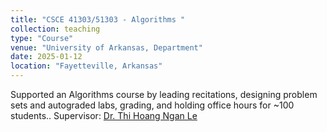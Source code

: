 ```yaml
---
title: "CSCE 41303/51303 - Algorithms "
collection: teaching
type: "Course"
venue: "University of Arkansas, Department"
date: 2025-01-12
location: "Fayetteville, Arkansas"
---
```



Supported an Algorithms course by leading recitations, designing problem sets and autograded labs, grading, and holding office hours for ~100 students.. Supervisor: [Dr. Thi Hoang Ngan Le](https://uark-aicv.github.io/team/ngan_le.html)